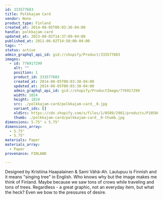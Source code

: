 ```yaml
---
id: 333577683
title: Polkkajam Card
vendor: None
product_type: Finland
created_at: 2014-08-05T00:03:36-04:00
handle: polkkajam-card
updated_at: 2023-08-02T14:37:09-04:00
published_at: 2011-06-02T14:50:00-04:00
tags: ""
status: active
admin_graphql_api_id: gid://shopify/Product/333577683
images:
  - id: 776917299
    alt: ""
    position: 1
    product_id: 333577683
    created_at: 2014-08-05T00:03:38-04:00
    updated_at: 2014-08-05T00:03:38-04:00
    admin_graphql_api_id: gid://shopify/ProductImage/776917299
    width: 1024
    height: 1024
    src: ./polkkajam-card/polkkajam-card__0.jpg
    variant_ids: []
    oldSrc: https://cdn.shopify.com/s/files/1/0589/2901/products/P1050824.jpeg?v=1407211418
    thumb: ./polkkajam-card/polkkajam-card__0-thumb.jpg
dimensions: 5.75" x 5.75"
dimensions_array:
  - 5.75"
  - 5.75"
materials: Paper
materials_array:
  - Paper
provenance: FINLAND

---
```


Designed by Kristiina Haapalainen & Sami Vähä-Ah. Laulupuu is Finnish and it means "singing tree" in English. Who knows why but the image makes me think of Finland. Maybe because we saw tons of crows while traveling and tons of trees. Regardless - a great graphic, not an everyday item, but what the heck? Even we bow to the pressures of desire.